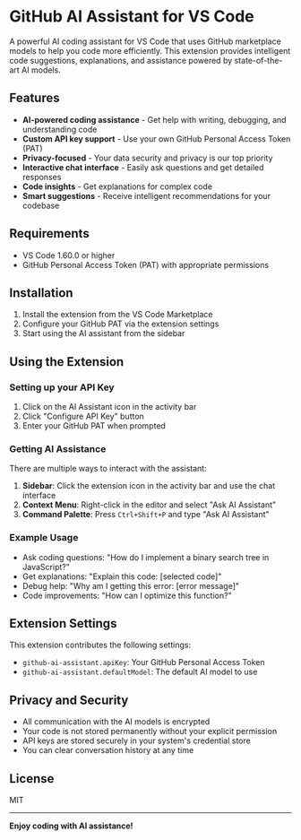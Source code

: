 # GitHub AI Assistant for VS Code

A powerful AI coding assistant for VS Code that uses GitHub marketplace models to help you code more efficiently. This extension provides intelligent code suggestions, explanations, and assistance powered by state-of-the-art AI models.

## Features

- **AI-powered coding assistance** - Get help with writing, debugging, and understanding code
- **Custom API key support** - Use your own GitHub Personal Access Token (PAT)
- **Privacy-focused** - Your data security and privacy is our top priority
- **Interactive chat interface** - Easily ask questions and get detailed responses
- **Code insights** - Get explanations for complex code
- **Smart suggestions** - Receive intelligent recommendations for your codebase

## Requirements

- VS Code 1.60.0 or higher
- GitHub Personal Access Token (PAT) with appropriate permissions

## Installation

1. Install the extension from the VS Code Marketplace
2. Configure your GitHub PAT via the extension settings
3. Start using the AI assistant from the sidebar

## Using the Extension

### Setting up your API Key

1. Click on the AI Assistant icon in the activity bar
2. Click "Configure API Key" button
3. Enter your GitHub PAT when prompted

### Getting AI Assistance

There are multiple ways to interact with the assistant:

1. **Sidebar**: Click the extension icon in the activity bar and use the chat interface
2. **Context Menu**: Right-click in the editor and select "Ask AI Assistant"
3. **Command Palette**: Press `Ctrl+Shift+P` and type "Ask AI Assistant"

### Example Usage

- Ask coding questions: "How do I implement a binary search tree in JavaScript?"
- Get explanations: "Explain this code: [selected code]"
- Debug help: "Why am I getting this error: [error message]"
- Code improvements: "How can I optimize this function?"

## Extension Settings

This extension contributes the following settings:

* `github-ai-assistant.apiKey`: Your GitHub Personal Access Token
* `github-ai-assistant.defaultModel`: The default AI model to use

## Privacy and Security

- All communication with the AI models is encrypted
- Your code is not stored permanently without your explicit permission
- API keys are stored securely in your system's credential store
- You can clear conversation history at any time

## License

MIT

---

**Enjoy coding with AI assistance!**
